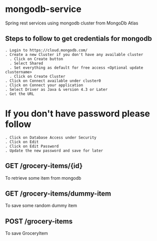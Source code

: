 # mongodb-service
Spring rest services using mongodb cluster from MongoDb Atlas

## Steps to follow to get credentials for mongodb
    . Login to https://cloud.mongodb.com/
    . Create a new Cluster if you don't have any available cluster
      . Click on Create button
      . Select Shared
      . Set everything as default for free access <Optional update clustername>
      . Click on Create Cluster
    . Click on Connect available under cluster0
    . Click on Connect your application
    . Select Driver as Java & version 4.3 or Later
    . Get the URL

  
# If you don't have password please follow
    . Click on Database Access under Security
    . Click on Edit
    . Click on Edit Password
    . Update the new password and save for later
  

## GET /grocery-items/{id}
To retrieve some item from mongodb

## GET /grocery-items/dummy-item
To save some random dummy item

## POST /grocery-items
To save GroceryItem
